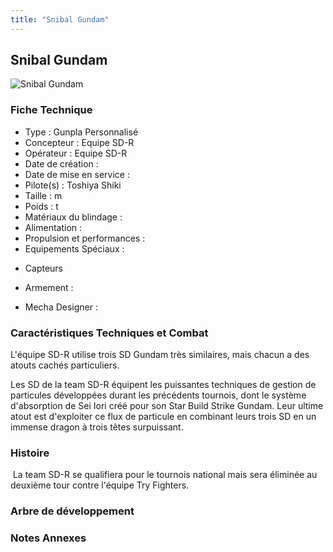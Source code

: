 ```yaml
---
title: "Snibal Gundam"
---
```


Snibal Gundam
-------------


![Snibal Gundam](/images/stories/saga/gundambftry/mechas/snibal-gundam.png)


### Fiche Technique


- Type : Gunpla Personnalisé   
- Concepteur : Equipe SD-R   
- Opérateur : Equipe SD-R   
- Date de création :   
- Date de mise en service :   
- Pilote(s) : Toshiya Shiki   
- Taille : m   
- Poids : t   
- Matériaux du blindage :   
- Alimentation :   
- Propulsion et performances :   
- Equipements Spéciaux :


* Capteurs


- Armement :


- Mecha Designer :


### Caractéristiques Techniques et Combat


L'équipe SD-R utilise trois SD Gundam très similaires, mais chacun a des atouts cachés particuliers.


Les SD de la team SD-R équipent les puissantes techniques de gestion de particules développées durant les précédents tournois, dont le système d'absorption de Sei Iori créé pour son Star Build Strike Gundam. Leur ultime atout est d'exploiter ce flux de particule en combinant leurs trois SD en un immense dragon à trois têtes surpuissant.


### Histoire


 La team SD-R se qualifiera pour le tournois national mais sera éliminée au deuxième tour contre l'équipe Try Fighters.


### Arbre de développement


### Notes Annexes

